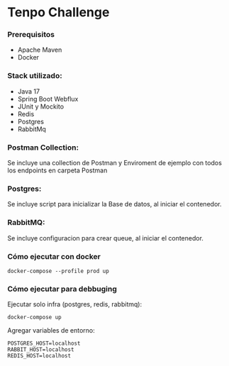 
# Tenpo Challenge
### Prerequisitos
* Apache Maven
* Docker

### Stack utilizado:

- Java 17
- Spring Boot Webflux
- JUnit y Mockito
- Redis
- Postgres
- RabbitMq

### Postman Collection:
Se incluye una collection de Postman y Enviroment de ejemplo con todos los endpoints en carpeta Postman

### Postgres:
Se incluye script para inicializar la Base de datos, al iniciar el contenedor.

### RabbitMQ:
Se incluye configuracion para crear queue, al iniciar el contenedor.

### Cómo ejecutar con docker
`docker-compose --profile prod up`

### Cómo ejecutar para debbuging
Ejecutar solo infra (postgres, redis, rabbitmq):

`docker-compose up`

Agregar variables de entorno:
```
POSTGRES_HOST=localhost
RABBIT_HOST=localhost
REDIS_HOST=localhost
```